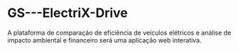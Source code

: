 # GS---ElectriX-Drive
A plataforma de comparação de eficiência de veículos elétricos e análise de impacto ambiental e financeiro será uma aplicação web interativa.
